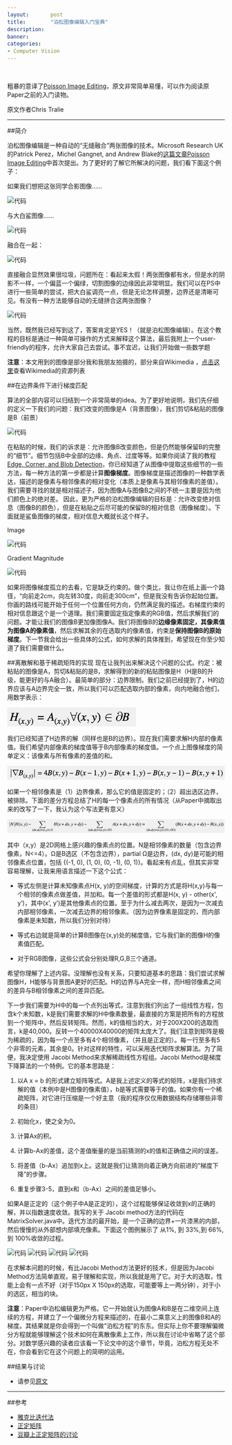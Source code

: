 ```yaml
---
layout:       post
title:        "泊松图像编辑入门宝典"
description: 
banner: 
categories: 
- Computer Vision
---
```


<br />

粗暴的意译了[Poisson Image Editing](http://www.ctralie.com/Teaching/PoissonImageEditing/)，原文非常简单易懂，可以作为阅读原Paper之前的入门读物。

原文作者Chris Tralie

***


##简介

泊松图像编辑是一种自动的“无缝融合”两张图像的技术。Microsoft Research UK的Patrick Perez，Michel Gangnet, and Andrew Blake的[这篇文章Poisson Image Editing](http://bybjhso.xeds.eu/clone/poisson.pdf)中首次提出。为了更好的了解它所解决的问题，我们看下面这个例子：

如果我们想把这张同学合影图像……

![代码](http://www.ctralie.com/Teaching/PoissonImageEditing/Examples/beach.jpg) 

与大白鲨图像……

![代码](http://www.ctralie.com/Teaching/PoissonImageEditing/Examples/GreatWhiteShark.jpg) 

融合在一起：

![代码](http://www.ctralie.com/Teaching/PoissonImageEditing/Examples/sharkBefore.png) 

直接融合显然效果很垃圾，问题所在：看起来太假！两张图像都有水，但是水的阴影不一样，一个偏蓝一个偏绿，切割图像的边缘因此非常明显。我们可以在PS中进行一些简单的尝试，把大白鲨调亮一点，但是无论怎样调整，边界还是清晰可见。有没有一种方法能够自动的无缝拼合这两张图像？

![代码](http://www.ctralie.com/Teaching/PoissonImageEditing/Examples/sharkAfter.png) 

当然，既然我已经写到这了，答案肯定是YES！（就是泊松图像编辑）。在这个教程的目标是通过一种简单可操作的方式来解释这个算法，最后我附上一个user-friendly的程序，允许大家自己去尝试。事不宜迟，让我们开始做一些数学题

**注意**：本文用到的图像是部分我和我朋友拍摄的，部分来自Wikimedia ，[点击这里](http://www.ctralie.com/Teaching/PoissonImageEditing/PictureAttributions.txt)查看Wikimedia的资源列表


##在边界条件下进行梯度匹配

算法的全部内容可以归结到一个非常简单的idea。为了更好地说明，我们先仔细的定义一下我们的问题：我们改变的图像是A（背景图像），我们剪切&粘贴的图像是B（前景）

![代码](http://www.ctralie.com/Teaching/PoissonImageEditing/imageAimageB.png)


在粘贴的时候，我们的诉求是：允许图像B改变颜色，但是仍然能够保留B的完整的“细节”。细节包括B中全部的边缘、角点、过度等等。如果你阅读了我的教程[Edge, Corner, and Blob Detection](www.ctralie.com/Teaching/EdgeCornerBlob)，你已经知道了从图像中提取这些细节的一些方法，每一种方法的第一步都是计算**图像梯度**。图像梯度是描述图像的一种数学表达，描述的是像素与相邻像素的相对变化（本质上是像素与其相邻像素的差值）。我们需要寻找的就是相对描述子，因为图像A与图像B之间的不统一主要是因为他们颜色上的绝对差。
因此，更为严格的泊松图像编辑的目标是：允许改变绝对信息（图像B的颜色），但是在粘贴之后尽可能的保留B的相对信息（图像梯度）。下面就是鲨鱼图像的梯度，相对信息大概就长这个样子。 

Image

![代码](http://www.ctralie.com/Teaching/PoissonImageEditing/Examples/GreatWhiteShark.jpg)

Gradient Magnitude

![代码](http://www.ctralie.com/Teaching/PoissonImageEditing/Examples/sharkGradient.png)

如果将图像梯度孤立的去看，它是缺乏约束的。做个类比，我让你在纸上画一个路径，“向前走2cm，向左转30度，向前走300cm”，但是我没有告诉你起始位置。你画的路线可能开始于任何一个位置任何方向，仍然满足我的描述。右梯度约束的相对信息跟这个是一个道理。我们需要固定指定像素的RGB值，然后求解我们的问题。才能让我们的图像B更加像图像A。我们将图像B的**边缘像素固定，其像素值为图像A的像素值**，然后求解其余的在选取内的像素值，约束是**保持图像B的原始梯度**。下一节我会给出一些具体的公式，如何求解的具体推到，希望现在你至少知道了我们需要做什么。

##离散解和基于稀疏矩阵的实现
现在让我列出来解决这个问题的公式。约定：被粘贴的图像是A，剪切&粘贴的是B，求解得到的新的粘贴图像是H（H是B的升级，能更好的与A融合）。最简单的部分：边界限制。我们之前已经提到了，H的边界应该与A边界完全一致，所以我们可以匹配选取内部的像素，向内地融合他们，用数学表示：

![代码](/img/posts/PIE公式1.png)  

我们已经知道了H边界的解（同样也是B的边界）。现在我们需要求解H内部的像素值。我们希望内部像素的梯度值等于B内部像素的梯度值。一个点上图像梯度的简单定义：该像素与所有像素的差值的和。

![代码](/img/posts/PIE公式3.png)  

如果一个相邻像素是（1）边界像素，那么它的值是固定的；（2）超出选区边界，被排除。下面的差分方程总结了H的每一个像素点的所有情况（从Paper中摘取出来的改写了一下，我认为这个写法更有意义）

![代码](/img/posts/PIE公式2.png)  


其中（x,y）是2D网格上感兴趣的像素点的位置。N是相邻像素的数量（包含边界像素，N<=4）。Ω是B选区（不包含边界），partial Ω是边界，(dx, dy)是可能的相邻像素点位置，包括 {(-1, 0), (1, 0), (0, -1), (0, 1)}。看起来有点乱，但其实非常容易理解，让我来用语言描述一下这个公式：

   * 等式左侧是计算未知像素点H(x, y)的空间梯度，计算的方式是将H(x,y)与每一个相邻的像素点做差值，并加和。每一个差值的形式都是H(x, y) - other(x', y’)，其中(x', y’)是其他像素点的位置。至于为什么减去两次，是因为一次减去内部相邻像素，一次减去边界的相邻像素。（因为边界像素是固定的，而内部像素是未知数，所以我们分别对待）

   * 等式右边就是简单的计算B图像在(x,y)处的梯度值，它与我们新的图像H的像素值匹配。

   * 对于RGB图像，这些公式会分别处理R,G,B三个通道。


希望你理解了上述内容。没理解也没有关系，只要知道基本的思路：我们尝试求解图像H，H能够与背景图A更好的匹配。H的边界与A完全一样，而H相邻像素之间的差异与B相邻像素之间的差异匹配。



下一步我们需要为H中的每一个点列出等式，注意到我们列出了一组线性方程，包含k个未知数，k是我们需要求解的H中像素数量，最直接的方案是把所有的方程放到一个矩阵中，然后反转矩阵。然而，k的值相当的大，对于200X200的选取而言，k是40,000。反转一个40000X40000的矩阵太庞大了。我们注意到矩阵是极为稀疏的，因为每一个点至多有4个相邻像素，（并且是正定的）。每一行至多有5个非零的元素，其余是0。针对这样的特性，可以采用迭代矩阵求解算法。为了简便，我决定使用 Jacobi Method来求解稀疏线性方程组。Jacobi Method是梯度下降算法的一个特例。它的基本思路是：


  1. 以A x = b 的形式建立矩阵等式。A是我上述定义的等式的矩阵，x是我们待求解的值（本例中是H图像的像素值），b是等式需要等于的值。如果你有一个稀疏矩阵，对它进行压缩是一个好主意（我的程序仅仅用数据结构存储哪些非零的条目）

  2. 初始化x，使之全为0。

  3. 计算Ax的积。

  4. 计算b-Ax的差值，这个差值衡量的是当前猜测的x的值和正确值之间的误差。

  5. 将差值（b-Ax）追加到x上。这就是我们让猜测向着正确方向前进的“梯度下降”的步骤。

  6. 重复步骤3-5，直到x和（b-Ax）之间的差值足够小。

如果A是正定的（这个例子中A是正定的），这个过程能够保证收敛到x的正确的解，并以指数速度收敛。我写的关于 Jacobi method方法的代码在MatrixSolver.java中。迭代方法的最开始，是一个正确的边界+一片漆黑的内部，然后慢慢的从外部想内部填充像素。下面这个图例展示了 从1%, 到 33%,到 66%, 到 100%收敛的过程。


![代码](http://www.ctralie.com/Teaching/PoissonImageEditing/convergence0.png) 
![代码](http://www.ctralie.com/Teaching/PoissonImageEditing/convergence33.png)
![代码](http://www.ctralie.com/Teaching/PoissonImageEditing/convergence66.png) 
![代码](http://www.ctralie.com/Teaching/PoissonImageEditing/convergence100.png) 


在求解本问题的时候，有比Jacobi Method方法更好的技术，但是因为Jacobi Method方法简单直观，易于理解和实现，所以我就是用了它。对于大的选取，性能上会有一点不好（对于150px X 150px的选取，可能要等上一两分钟），对于小的选区，相当的块。

**注意**：Paper中泊松编辑更为严格。它一开始就认为图像A和B是在二维空间上连续的方程，并建立了一个偏微分方程来描述的，在最小二乘意义上的图像B和A的梯度。其结果就是你会得到一个叫做“泊松方程”的东东。但实际上你不要理解偏微分方程就能够理解这个技术如何在离散像素上工作，所以我在讨论中省略了这个部分。对数学感兴趣的读者应该看一下论文中的这个章节，毕竟，泊松方程无处不在，你会看到它在这个问题上的简明的运用。

##结果与讨论

- 请参见[原文](http://www.ctralie.com/Teaching/PoissonImageEditing/)

***

##参考
- [雅克比迭代法](http://zh.wikipedia.org/wiki/%E9%9B%85%E5%8F%AF%E6%AF%94%E6%B3%95)
- [正定矩阵](http://zh.wikipedia.org/wiki/%E6%AD%A3%E5%AE%9A%E7%9F%A9%E9%98%B5)
- [豆瓣上正定矩阵的讨论](http://www.douban.com/group/topic/4943161/)